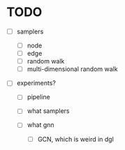 # TODO

-   [ ] samplers

    -   [ ] node
    -   [ ] edge
    -   [ ] random walk
    -   [ ] multi-dimensional random walk

-   [ ] experiments?

    -   [ ] pipeline

    -   [ ] what samplers

    -   [ ] what gnn

        -   [ ] GCN, which is weird in dgl

        


